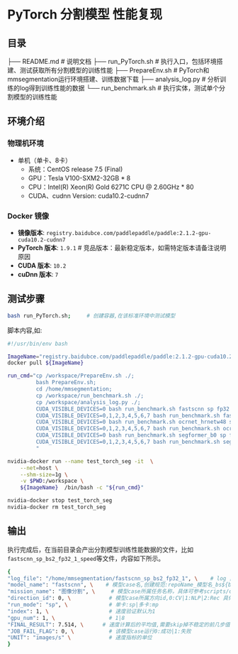 # PyTorch 分割模型 性能复现
## 目录 

├── README.md           # 说明文档 
├── run_PyTorch.sh      # 执行入口，包括环境搭建、测试获取所有分割模型的训练性能 
├── PrepareEnv.sh       # PyTorch和mmsegmentation运行环境搭建、训练数据下载
├── analysis_log.py     # 分析训练的log得到训练性能的数据
└── run_benchmark.sh    # 执行实体，测试单个分割模型的训练性能
## 环境介绍
### 物理机环境
- 单机（单卡、8卡）
  - 系统：CentOS release 7.5 (Final)
  - GPU：Tesla V100-SXM2-32GB * 8
  - CPU：Intel(R) Xeon(R) Gold 6271C CPU @ 2.60GHz * 80
  - CUDA、cudnn Version: cuda10.2-cudnn7
### Docker 镜像

- **镜像版本**: `registry.baidubce.com/paddlepaddle/paddle:2.1.2-gpu-cuda10.2-cudnn7`
- **PyTorch 版本**: `1.9.1`  # 竞品版本：最新稳定版本，如需特定版本请备注说明原因  
- **CUDA 版本**: `10.2`
- **cuDnn 版本**: `7`

## 测试步骤

```bash
bash run_PyTorch.sh;     # 创建容器,在该标准环境中测试模型   
```

脚本内容,如:

```bash
#!/usr/bin/env bash

ImageName="registry.baidubce.com/paddlepaddle/paddle:2.1.2-gpu-cuda10.2-cudnn7";
docker pull ${ImageName}

run_cmd="cp /workspace/PrepareEnv.sh ./;
         bash PrepareEnv.sh;
         cd /home/mmsegmentation;
         cp /workspace/run_benchmark.sh ./;
         cp /workspace/analysis_log.py ./;
         CUDA_VISIBLE_DEVICES=0 bash run_benchmark.sh fastscnn sp fp32 2 500 5;
         CUDA_VISIBLE_DEVICES=0,1,2,3,4,5,6,7 bash run_benchmark.sh fastscnn mp fp32 2 500 5;
         CUDA_VISIBLE_DEVICES=0 bash run_benchmark.sh ocrnet_hrnetw48 sp fp32 2 500 5;
         CUDA_VISIBLE_DEVICES=0,1,2,3,4,5,6,7 bash run_benchmark.sh ocrnet_hrnetw48 mp fp32 2 500 5;
         CUDA_VISIBLE_DEVICES=0 bash run_benchmark.sh segformer_b0 sp fp32 2 500 5;
         CUDA_VISIBLE_DEVICES=0,1,2,3,4,5,6,7 bash run_benchmark.sh segformer_b0 mp fp32 2 500 5;
         "

nvidia-docker run --name test_torch_seg -it  \
    --net=host \
    --shm-size=1g \
    -v $PWD:/workspace \
    ${ImageName}  /bin/bash -c "${run_cmd}"

nvidia-docker stop test_torch_seg
nvidia-docker rm test_torch_seg
```

## 输出

执行完成后，在当前目录会产出分割模型训练性能数据的文件，比如`fastscnn_sp_bs2_fp32_1_speed`等文件，内容如下所示。

```bash
{
"log_file": "/home/mmsegmentation/fastscnn_sp_bs2_fp32_1", \    # log 目录,创建规范见PrepareEnv.sh 
"model_name": "fastscnn", \    # 模型case名,创建规范:repoName_模型名_bs${bs_item}_${fp_item} 
"mission_name": "图像分割", \     # 模型case所属任务名称，具体可参考scripts/config.ini      
"direction_id": 0, \            # 模型case所属方向id,0:CV|1:NLP|2:Rec 具体可参考benchmark/scripts/config.ini    
"run_mode": "sp", \             # 单卡:sp|多卡:mp
"index": 1, \                   # 速度验证默认为1
"gpu_num": 1, \                 # 1|8
"FINAL_RESULT": 7.514, \      # 速度计算后的平均值,需要skip掉不稳定的前几步值
"JOB_FAIL_FLAG": 0, \           # 该模型case运行0:成功|1:失败
"UNIT": "images/s" \            # 速度指标的单位 
}

```



